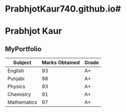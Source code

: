 # PrabhjotKaur740.github.io#
# **Prabhjot Kaur**
## MyPortfolio

| Subject    | Marks Obtained | Grade |
| -------- | ------- | ------- |
| English  | 93 | A+ |
| Punjabi | 98 | A+ |
| Physics    | 93 | A+ |
| Chemistry | 91 | A+ |
| Mathematics | 97 | A+ |


